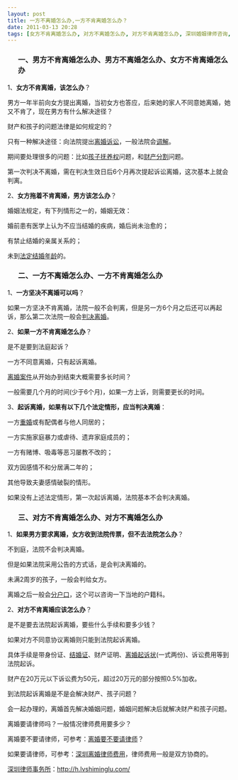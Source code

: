 ```yaml
---
layout: post
title: 一方不离婚怎么办,一方不肯离婚怎么办？
date: 2011-03-13 20:28
tags: [女方不肯离婚怎么办, 对方不离婚怎么办, 对方不肯离婚怎么办, 深圳婚姻律师咨询, 男方不离婚怎么办, 男方不肯离婚怎么办, 离婚程序]
---
```

<ol>
<h3>一、男方不肯离婚怎么办、男方不离婚怎么办、女方不肯离婚怎么办</h3>
</ol>
1、<strong>女方不肯离婚，该怎么办</strong>？

男方一年半前向女方提出离婚，当初女方也答应，后来她的家人不同意她离婚，她又不肯了，现在男方有什么解决途径？

财产和孩子的问题法律是如何规定的？

只有一种解决途径：向法院提出<a href="http://h.lvshiminglu.com/law/tag/%E7%A6%BB%E5%A9%9A%E8%AF%89%E8%AE%BC" target="_blank">离婚诉讼</a>，一般法院会<a href="http://h.lvshiminglu.com/law/646.html" target="_blank">调解</a>。

期间要处理很多的问题：比如<a href="http://h.lvshiminglu.com/law/226.html" target="_blank">孩子抚养权</a>问题，和<a href="http://h.lvshiminglu.com/law/tag/%E7%A6%BB%E5%A9%9A%E8%B4%A2%E4%BA%A7%E5%88%86%E5%89%B2" target="_blank">财产分割</a>问题。

第一次判决不离婚，需在判决生效日后6个月再次提起诉讼离婚，这次基本上就会判离。

2、<strong>女方拖着不肯离婚，男方该怎么办</strong>？

婚姻法规定，有下列情形之一的，婚姻无效：

婚前患有医学上认为不应当结婚的疾病，婚后尚未治愈的；

有禁止结婚的亲属关系的；

未到<a href="http://h.lvshiminglu.com/law/189.html" target="_blank">法定结婚年龄</a>的。
<ol>
<h3>二、一方不离婚怎么办、一方不肯离婚怎么办</h3>
</ol>
1、<strong>一方坚决不离婚可以吗</strong>？

如果一方坚决不肯离婚，法院一般不会判离，但是另一方6个月之后还可以再起诉，那么第二次法院一般会<a href="http://h.lvshiminglu.com/law/639.html" target="_blank">判决离婚</a>。

2、<strong>如果一方不肯离婚怎么办</strong>？

是不是要到法庭起诉？

一方不同意离婚，只有起诉离婚。

<a href="http://h.lvshiminglu.com/law/tag/%E7%A6%BB%E5%A9%9A%E6%A1%88%E4%BB%B6" target="_blank">离婚案件</a>从开始办到结束大概需要多长时间？

一般需要几个月的时间(少于6个月)，如果一方上诉，则需要更长的时间。

3、<strong>起诉离婚，如果有以下几个法定情形，应当判决离婚</strong>：

一方<a href="http://h.lvshiminglu.com/law/163.html" target="_blank">重婚</a>或有配偶者与他人同居的；

一方实施家庭暴力或虐待、遗弃家庭成员的；

一方有赌博、吸毒等恶习屡教不改的；

双方因感情不和分居满二年的；

其他导致夫妻感情破裂的情形。

如果没有上述法定情形，第一次起诉离婚，法院基本不会判决离婚。
<ol>
<h3>三、对方不肯离婚怎么办、对方不离婚怎么办</h3>
</ol>
1、<strong>如果男方要求离婚，女方收到法院传票，但不去法院怎么办</strong>？

不到庭，法院不会判决离婚。

但是如果法院采用公告的方式话，是会判决离婚的。

未满2周岁的孩子，一般会判给女方。

离婚之后一般会<a href="http://h.lvshiminglu.com/law/225.html" target="_blank">分户口</a>，这个可以咨询一下当地的户籍科。

2、<strong>对方不肯离婚应该怎么办</strong>？

是不是要去法院起诉离婚，要些什么手续和要多少钱？

如果对方不同意协议离婚则只能到法院起诉离婚。

具体手续是带身份证、<a href="http://h.lvshiminglu.com/law/232.html" target="_blank">结婚证</a>、财产证明、<a href="http://h.lvshiminglu.com/law/158.html" target="_blank">离婚起诉状</a>(一式两份)、诉讼费用等到法院起诉。

财产在20万元以下诉讼费为50元，超过20万元的部分按照0.5%加收。

到法院起诉离婚是不是会解决财产、孩子问题？

会一起办理的，离婚首先解决婚姻问题，婚姻问题解决后就解决财产和孩子问题。

离婚要请律师吗？一般情况律师费用要多少？

离婚要不要请律师，可参考：<a href="http://h.lvshiminglu.com/law/tag/%E7%A6%BB%E5%A9%9A%E8%A6%81%E4%B8%8D%E8%A6%81%E8%AF%B7%E5%BE%8B%E5%B8%88" target="_blank">离婚要不要请律师</a>？

如果要请律师，可参考：<a href="http://h.lvshiminglu.com/law/215.html" target="_blank">深圳离婚律师费用</a>，律师费用一般是双方协商的。

<a href="http://h.lvshiminglu.com/">深圳律师事务所</a>：<a href="http://h.lvshiminglu.com/">http://h.lvshiminglu.com/</a>

